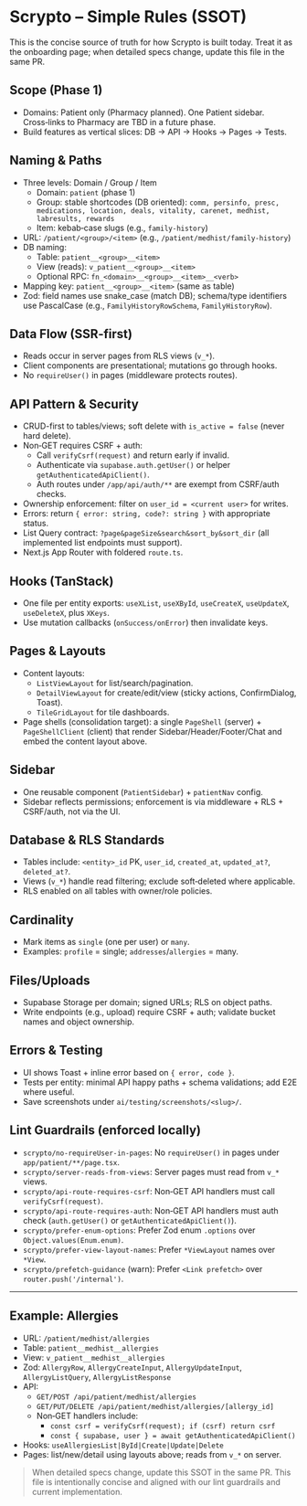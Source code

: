 
# Scrypto – Simple Rules (SSOT)

This is the concise source of truth for how Scrypto is built today. Treat it as the onboarding page; when detailed specs change, update this file in the same PR.

## Scope (Phase 1)

- Domains: Patient only (Pharmacy planned). One Patient sidebar. Cross‑links to Pharmacy are TBD in a future phase.
- Build features as vertical slices: DB → API → Hooks → Pages → Tests.

## Naming & Paths

- Three levels: Domain / Group / Item
  - Domain: `patient` (phase 1)
  - Group: stable shortcodes (DB oriented): `comm, persinfo, presc, medications, location, deals, vitality, carenet, medhist, labresults, rewards`
  - Item: kebab‑case slugs (e.g., `family-history`)
- URL: `/patient/<group>/<item>` (e.g., `/patient/medhist/family-history`)
- DB naming:
  - Table: `patient__<group>__<item>`
  - View (reads): `v_patient__<group>__<item>`
  - Optional RPC: `fn_<domain>__<group>__<item>__<verb>`
- Mapping key: `patient__<group>__<item>` (same as table)
- Zod: field names use snake_case (match DB); schema/type identifiers use PascalCase (e.g., `FamilyHistoryRowSchema`, `FamilyHistoryRow`).

## Data Flow (SSR-first)

- Reads occur in server pages from RLS views (`v_*`).
- Client components are presentational; mutations go through hooks.
- No `requireUser()` in pages (middleware protects routes).

## API Pattern & Security

- CRUD-first to tables/views; soft delete with `is_active = false` (never hard delete).
- Non‑GET requires CSRF + auth:
  - Call `verifyCsrf(request)` and return early if invalid.
  - Authenticate via `supabase.auth.getUser()` or helper `getAuthenticatedApiClient()`.
  - Auth routes under `/app/api/auth/**` are exempt from CSRF/auth checks.
- Ownership enforcement: filter on `user_id = <current user>` for writes.
- Errors: return `{ error: string, code?: string }` with appropriate status.
- List Query contract: `?page&pageSize&search&sort_by&sort_dir` (all implemented list endpoints must support).
- Next.js App Router with foldered `route.ts`.

## Hooks (TanStack)

- One file per entity exports: `useXList`, `useXById`, `useCreateX`, `useUpdateX`, `useDeleteX`, plus `XKeys`.
- Use mutation callbacks (`onSuccess/onError`) then invalidate keys.

## Pages & Layouts

- Content layouts:
  - `ListViewLayout` for list/search/pagination.
  - `DetailViewLayout` for create/edit/view (sticky actions, ConfirmDialog, Toast).
  - `TileGridLayout` for tile dashboards.
- Page shells (consolidation target): a single `PageShell` (server) + `PageShellClient` (client) that render Sidebar/Header/Footer/Chat and embed the content layout above.

## Sidebar

- One reusable component (`PatientSidebar`) + `patientNav` config.
- Sidebar reflects permissions; enforcement is via middleware + RLS + CSRF/auth, not via the UI.

## Database & RLS Standards

- Tables include: `<entity>_id` PK, `user_id`, `created_at`, `updated_at?`, `deleted_at?`.
- Views (`v_*`) handle read filtering; exclude soft‑deleted where applicable.
- RLS enabled on all tables with owner/role policies.

## Cardinality

- Mark items as `single` (one per user) or `many`.
- Examples: `profile` = single; `addresses`/`allergies` = many.

## Files/Uploads

- Supabase Storage per domain; signed URLs; RLS on object paths.
- Write endpoints (e.g., upload) require CSRF + auth; validate bucket names and object ownership.

## Errors & Testing

- UI shows Toast + inline error based on `{ error, code }`.
- Tests per entity: minimal API happy paths + schema validations; add E2E where useful.
- Save screenshots under `ai/testing/screenshots/<slug>/`.

## Lint Guardrails (enforced locally)

- `scrypto/no-requireUser-in-pages`: No `requireUser()` in pages under `app/patient/**/page.tsx`.
- `scrypto/server-reads-from-views`: Server pages must read from `v_*` views.
- `scrypto/api-route-requires-csrf`: Non‑GET API handlers must call `verifyCsrf(request)`.
- `scrypto/api-route-requires-auth`: Non‑GET API handlers must auth check (`auth.getUser()` or `getAuthenticatedApiClient()`).
- `scrypto/prefer-enum-options`: Prefer Zod enum `.options` over `Object.values(Enum.enum)`.
- `scrypto/prefer-view-layout-names`: Prefer `*ViewLayout` names over `*View`.
- `scrypto/prefetch-guidance` (warn): Prefer `<Link prefetch>` over `router.push('/internal')`.

---

## Example: Allergies

- URL: `/patient/medhist/allergies`
- Table: `patient__medhist__allergies`
- View: `v_patient__medhist__allergies`
- Zod: `AllergyRow`, `AllergyCreateInput`, `AllergyUpdateInput`, `AllergyListQuery`, `AllergyListResponse`
- API:
  - `GET/POST /api/patient/medhist/allergies`
  - `GET/PUT/DELETE /api/patient/medhist/allergies/[allergy_id]`
  - Non‑GET handlers include:
    - `const csrf = verifyCsrf(request); if (csrf) return csrf`
    - `const { supabase, user } = await getAuthenticatedApiClient()`
- Hooks: `useAllergiesList|ById|Create|Update|Delete`
- Pages: list/new/detail using layouts above; reads from `v_*` on server.

> When detailed specs change, update this SSOT in the same PR. This file is intentionally concise and aligned with our lint guardrails and current implementation.
